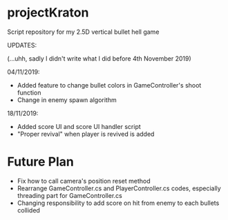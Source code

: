 # projectKraton
Script repository for my 2.5D vertical bullet hell game

UPDATES:

(...uhh, sadly I didn't write what I did before 4th November 2019)

04/11/2019:
- Added feature to change bullet colors in GameController's shoot function
- Change in enemy spawn algorithm

18/11/2019:
- Added score UI and score UI handler script
- "Proper revival" when player is revived is added

# Future Plan

- Fix how to call camera's position reset method
- Rearrange GameController.cs and PlayerController.cs codes, especially threading part for GameController.cs
- Changing responsibility to add score on hit from enemy to each bullets collided